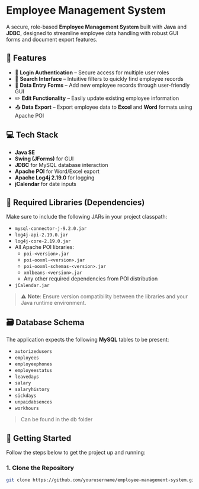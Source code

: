 # Employee Management System

A secure, role-based **Employee Management System** built with **Java** and **JDBC**, designed to streamline employee data handling with robust GUI forms and document export features.

## 🔧 Features

- 🔐 **Login Authentication** – Secure access for multiple user roles  
- 🔎 **Search Interface** – Intuitive filters to quickly find employee records  
- 📝 **Data Entry Forms** – Add new employee records through user-friendly GUI  
- ✏️ **Edit Functionality** – Easily update existing employee information  
- 📤 **Data Export** – Export employee data to **Excel** and **Word** formats using Apache POI  

## 💻 Tech Stack

- **Java SE**  
- **Swing (JForms)** for GUI  
- **JDBC** for MySQL database interaction  
- **Apache POI** for Word/Excel export  
- **Apache Log4j 2.19.0** for logging  
- **jCalendar** for date inputs  

## 📁 Required Libraries (Dependencies)

Make sure to include the following JARs in your project classpath:

- `mysql-connector-j-9.2.0.jar`  
- `log4j-api-2.19.0.jar`  
- `log4j-core-2.19.0.jar`  
- All Apache POI libraries:
  - `poi-<version>.jar`
  - `poi-ooxml-<version>.jar`
  - `poi-ooxml-schemas-<version>.jar`
  - `xmlbeans-<version>.jar`
  - Any other required dependencies from POI distribution
- `jCalendar.jar`

> ⚠️ **Note**: Ensure version compatibility between the libraries and your Java runtime environment.

## 🗃️ Database Schema

The application expects the following **MySQL** tables to be present:

- `autorizedusers`  
- `employees`  
- `employeephones`  
- `employeestatus`  
- `leavedays`  
- `salary`  
- `salaryhistory`  
- `sickdays`  
- `unpaidabsences`  
- `workhours`

> Can be found in the db folder

## 🚀 Getting Started

Follow the steps below to get the project up and running:

### 1. Clone the Repository

```bash
git clone https://github.com/yourusername/employee-management-system.git
